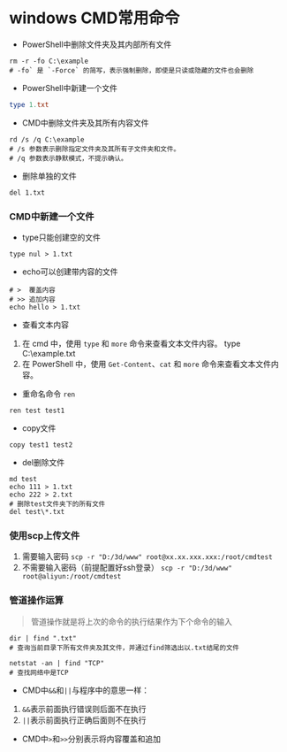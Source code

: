 # windows CMD常用命令
- PowerShell中删除文件夹及其内部所有文件
```shell
rm -r -fo C:\example
# -fo` 是 `-Force` 的简写，表示强制删除，即使是只读或隐藏的文件也会删除
```
- PowerShell中新建一个文件
```powershell
type 1.txt
```
- CMD中删除文件夹及其所有内容文件
```shell
rd /s /q C:\example
# /s 参数表示删除指定文件夹及其所有子文件夹和文件。 
# /q 参数表示静默模式，不提示确认。
```
- 删除单独的文件
```shell
del 1.txt
```
### CMD中新建一个文件
- type只能创建空的文件
```shell
type nul > 1.txt
```
- echo可以创建带内容的文件
```shell
# >  覆盖内容
# >> 追加内容
echo hello > 1.txt
```
- 查看文本内容
1. 在 cmd 中，使用 `type` 和 `more` 命令来查看文本文件内容。 type C:\example.txt
2. 在 PowerShell 中，使用 `Get-Content`、`cat` 和 `more` 命令来查看文本文件内容。
- 重命名命令
`ren`
```shell
ren test test1
```
- copy文件
```shell
copy test1 test2
```
- del删除文件
```shell
md test
echo 111 > 1.txt
echo 222 > 2.txt
# 删除test文件夹下的所有文件
del test\*.txt
```
### 使用scp上传文件
1. 需要输入密码
`scp -r "D:/3d/www" root@xx.xx.xxx.xxx:/root/cmdtest`
2. 不需要输入密码（前提配置好ssh登录）
`scp -r "D:/3d/www" root@aliyun:/root/cmdtest`

### 管道操作运算
> 管道操作就是将上次的命令的执行结果作为下个命令的输入
```shell
dir | find ".txt"
# 查询当前目录下所有文件夹及其文件，并通过find筛选出以.txt结尾的文件

netstat -an | find "TCP"
# 查找网络中是TCP
```
- CMD中`&&`和`||`与程序中的意思一样：
1. `&&`表示前面执行错误则后面不在执行
2. `||`表示前面执行正确后面则不在执行
- CMD中`>`和`>>`分别表示将内容覆盖和追加

